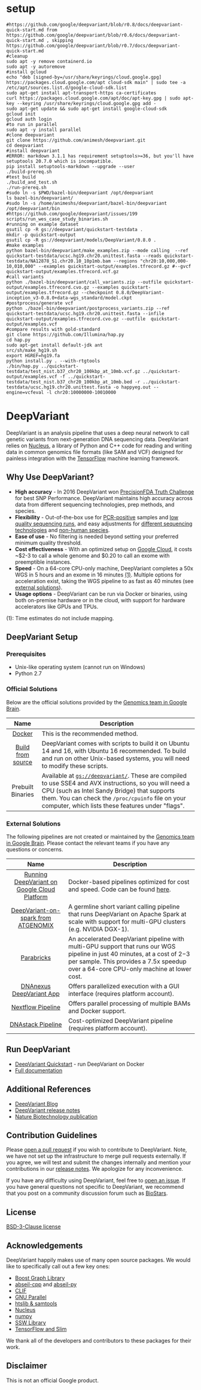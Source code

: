 # setup

```
#https://github.com/google/deepvariant/blob/r0.8/docs/deepvariant-quick-start.md from https://github.com/google/deepvariant/blob/r0.6/docs/deepvariant-quick-start.md , skipping https://github.com/google/deepvariant/blob/r0.7/docs/deepvariant-quick-start.md
#cleanup
sudo apt -y remove containerd.io
sudo apt -y autoremove
#install gcloud
echo "deb [signed-by=/usr/share/keyrings/cloud.google.gpg] https://packages.cloud.google.com/apt cloud-sdk main" | sudo tee -a /etc/apt/sources.list.d/google-cloud-sdk.list
sudo apt-get install apt-transport-https ca-certificates
curl https://packages.cloud.google.com/apt/doc/apt-key.gpg | sudo apt-key --keyring /usr/share/keyrings/cloud.google.gpg add -
sudo apt-get update && sudo apt-get install google-cloud-sdk
gcloud init
gcloud auth login
#to run in parallel
sudo apt -y install parallel
#clone deepvariant
git clone https://github.com/animesh/deepvariant.git
cd deepvariant
#install deepvariant
#ERROR: markdown 3.1.1 has requirement setuptools>=36, but you'll have setuptools 20.7.0 which is incompatible.
pip install setuptools-markdown --upgrade --user
./build-prereq.sh
#test build
./build_and_test.sh
./run-prereq.sh
#sudo ln -s $PWD/bazel-bin/deepvariant /opt/deepvariant
ls bazel-bin/deepvariant/
#sudo ln -s /home/animeshs/deepvariant/bazel-bin/deepvariant /opt/deepvariant/bin
#https://github.com/google/deepvariant/issues/199
scripts/run_wes_case_study_binaries.sh
#running on example dataset
gsutil cp -R gs://deepvariant/quickstart-testdata .
mkdir -p quickstart-output
gsutil cp -R gs://deepvariant/models/DeepVariant/0.8.0 .
#make examples
python bazel-bin/deepvariant/make_examples.zip --mode calling  --ref quickstart-testdata/ucsc.hg19.chr20.unittest.fasta --reads quickstart-testdata/NA12878_S1.chr20.10_10p1mb.bam --regions "chr20:10,000,000-10,010,000" --examples quickstart-output/examples.tfrecord.gz #--gvcf quickstart-output/examples.tfrecord.vcf.gz
#call variants
python ./bazel-bin/deepvariant/call_variants.zip --outfile quickstart-output/examples.tfrecord.cvo.gz --examples quickstart-output/examples.tfrecord.gz --checkpoint 0.8.0/DeepVariant-inception_v3-0.8.0+data-wgs_standard/model.ckpt
#postprocess/generate vcf
python ./bazel-bin/deepvariant/postprocess_variants.zip --ref quickstart-testdata/ucsc.hg19.chr20.unittest.fasta --infile  quickstart-output/examples.tfrecord.cvo.gz --outfile  quickstart-output/examples.vcf
#compare results with gold-standard
git clone https://github.com/Illumina/hap.py
cd hap.py
sudo apt-get install default-jdk ant
src/sh/make_hg19.sh
export HGREF=hg19.fa
python install.py . --with-rtgtools
./bin/hap.py ../quickstart-testdata/test_nist.b37_chr20_100kbp_at_10mb.vcf.gz ../quickstart-output/examples.vcf -f ../quickstart-testdata/test_nist.b37_chr20_100kbp_at_10mb.bed -r ../quickstart-testdata/ucsc.hg19.chr20.unittest.fasta -o happyeg.out --engine=vcfeval -l chr20:10000000-10010000
```

# DeepVariant

DeepVariant is an analysis pipeline that uses a deep neural network to call
genetic variants from next-generation DNA sequencing data. DeepVariant relies on
[Nucleus](https://github.com/google/nucleus), a library of Python and C++ code
for reading and writing data in common genomics file formats (like SAM and VCF)
designed for painless integration with the
[TensorFlow](https://www.tensorflow.org/) machine learning framework.

## Why Use DeepVariant?

*   **High accuracy** - In 2016 DeepVariant won
    [PrecisionFDA Truth Challenge](https://precision.fda.gov/challenges/truth/results)
    for best SNP Performance. DeepVariant maintains high accuracy across data
    from different sequencing technologies, prep methods, and species.
*   **Flexibility** - Out-of-the-box use for
    [PCR-positive](https://ai.googleblog.com/2018/04/deepvariant-accuracy-improvements-for.html)
    samples and
    [low quality sequencing runs](https://blog.dnanexus.com/2018-01-16-evaluating-the-performance-of-ngs-pipelines-on-noisy-wgs-data/),
    and easy adjustments for
    [different sequencing technologies](https://google.github.io/deepvariant/posts/2019-01-14-highly-accurate-snp-and-indel-calling-on-pacbio-ccs-with-deepvariant/)
    and
    [non-human species](https://google.github.io/deepvariant/posts/2018-12-05-improved-non-human-variant-calling-using-species-specific-deepvariant-models/).
*   **Ease of use** - No filtering is needed beyond setting your preferred
    minimum quality threshold.
*   **Cost effectiveness** - With an optimized setup on
    [Google Cloud](https://cloud.google.com/genomics/deepvariant), it costs
    ~$2-3 to call a whole genome and $0.20 to call an exome with preemptible
    instances.
*   **Speed** - On a 64-core CPU-only machine, DeepVariant completes a 50x WGS
    in 5 hours and an exome in 16 minutes [(1)](#myfootnote1)</sup>. Multiple
    options for acceleration exist, taking the WGS pipeline to as fast as 40
    minutes (see [external solutions](#external-solutions)).
*   **Usage options** - DeepVariant can be run via Docker or binaries, using
    both on-premise hardware or in the cloud, with support for hardware
    accelerators like GPUs and TPUs.

<a name="myfootnote1">(1)</a>: Time estimates do not include mapping.

## DeepVariant Setup

### Prerequisites

*   Unix-like operating system (cannot run on Windows)
*   Python 2.7

### Official Solutions

Below are the official solutions provided by the
[Genomics team in Google Brain](https://research.google.com/teams/brain/genomics/).

Name                                                                                                | Description
:-------------------------------------------------------------------------------------------------: | -----------
[Docker](https://github.com/google/deepvariant/blob/r0.8/docs/deepvariant-quick-start.md)           | This is the recommended method.
[Build from source](https://github.com/google/deepvariant/blob/r0.8/docs/deepvariant-build-test.md) | DeepVariant comes with scripts to build it on Ubuntu 14 and 16, with Ubuntu 16 recommended. To build and run on other Unix-based systems, you will need to modify these scripts.
Prebuilt Binaries                                                                                   | Available at [`gs://deepvariant/`](https://console.cloud.google.com/storage/browser/deepvariant). These are compiled to use SSE4 and AVX instructions, so you will need a CPU (such as Intel Sandy Bridge) that supports them. You can check the `/proc/cpuinfo` file on your computer, which lists these features under "flags".

### External Solutions

The following pipelines are not created or maintained by the
[Genomics team in Google Brain](https://research.google.com/teams/brain/genomics/).
Please contact the relevant teams if you have any questions or concerns.

Name                                                                                                                                                                                                                                                                                                                                                                                                                     | Description
:----------------------------------------------------------------------------------------------------------------------------------------------------------------------------------------------------------------------------------------------------------------------------------------------------------------------------------------------------------------------------------------------------------------------: | -----------
[Running DeepVariant on Google Cloud Platform](https://cloud.google.com/genomics/docs/tutorials/deepvariant)                                                                                                                                                                                                                                                                                                             | Docker-based pipelines optimized for cost and speed. Code can be found [here](https://github.com/googlegenomics/gcp-deepvariant-runner).
[DeepVariant-on-spark from ATGENOMIX](https://github.com/atgenomix/deepvariant-on-spark)                                                                                                                                                                                                                                                                                                                                 | A germline short variant calling pipeline that runs DeepVariant on Apache Spark at scale with support for multi-GPU clusters (e.g. NVIDIA DGX-1).
[Parabricks](https://docs.parabricks.com/standalone-tools/deepvariant)                                                                                                                                                                                                                                                                                                                                                   | An accelerated DeepVariant pipeline with multi-GPU support that runs our WGS pipeline in just 40 minutes, at a cost of $2-$3 per sample. This provides a 7.5x speedup over a 64-core CPU-only machine at lower cost.
[DNAnexus DeepVariant App](https://platform.dnanexus.com/app/deepvariant_germline)                                                                                                                                                                                                                                                                                                                                       | Offers parallelized execution with a GUI interface (requires platform account).
[Nextflow Pipeline](https://github.com/nf-core/deepvariant)                                                                                                                                                                                                                                                                                                                                                              | Offers parallel processing of multiple BAMs and Docker support.
[DNAstack Pipeline](https://app.dnastack.com/auth/realms/DNAstack/protocol/openid-connect/auth?client_id=dnastack-client&redirect_uri=https%3A%2F%2Fapp.dnastack.com%2F%3Fredirect_fragment%3D%252Forg%252F473079%252Fproj%252F473096%252Fapp%252Fworkflow%252F425685%252Frun&state=42231553-9fbc-4d71-a10e-d6ce42415c01&nonce=daf2568d-4fe7-48e2-ab60-858937244a87&response_mode=query&response_type=code&scope=openid) | Cost-optimized DeepVariant pipeline (requires platform account).

## Run DeepVariant

*   [DeepVariant Quickstart](https://github.com/google/deepvariant/blob/r0.8/docs/deepvariant-quick-start.md) -
    run DeepVariant on Docker
*   [Full documentation](https://github.com/google/deepvariant/tree/r0.8/docs)

## Additional References

*   [DeepVariant Blog](https://google.github.io/deepvariant)
*   [DeepVariant release notes](https://github.com/google/deepvariant/releases)
*   [Nature Biotechnology publication](https://rdcu.be/7Dhl)

## Contribution Guidelines

Please [open a pull request](https://github.com/google/deepvariant/compare) if
you wish to contribute to DeepVariant. Note, we have not set up the
infrastructure to merge pull requests externally. If you agree, we will test and
submit the changes internally and mention your contributions in our
[release notes](https://github.com/google/deepvariant/releases). We apologize
for any inconvenience.

If you have any difficulty using DeepVariant, feel free to
[open an issue](https://github.com/google/deepvariant/issues/new). If you have
general questions not specific to DeepVariant, we recommend that you post on a
community discussion forum such as [BioStars](https://www.biostars.org/).

## License

[BSD-3-Clause license](LICENSE)

## Acknowledgements

DeepVariant happily makes use of many open source packages. We would like to
specifically call out a few key ones:

*   [Boost Graph Library](http://www.boost.org/doc/libs/1_65_1/libs/graph/doc/index.html)
*   [abseil-cpp](https://github.com/abseil/abseil-cpp) and
    [abseil-py](https://github.com/abseil/abseil-py)
*   [CLIF](https://github.com/google/clif)
*   [GNU Parallel](https://www.gnu.org/software/parallel/)
*   [htslib & samtools](http://www.htslib.org/)
*   [Nucleus](https://github.com/google/nucleus)
*   [numpy](http://www.numpy.org/)
*   [SSW Library](https://github.com/mengyao/Complete-Striped-Smith-Waterman-Library)
*   [TensorFlow and Slim](https://www.tensorflow.org/)

We thank all of the developers and contributors to these packages for their
work.

## Disclaimer

This is not an official Google product.
